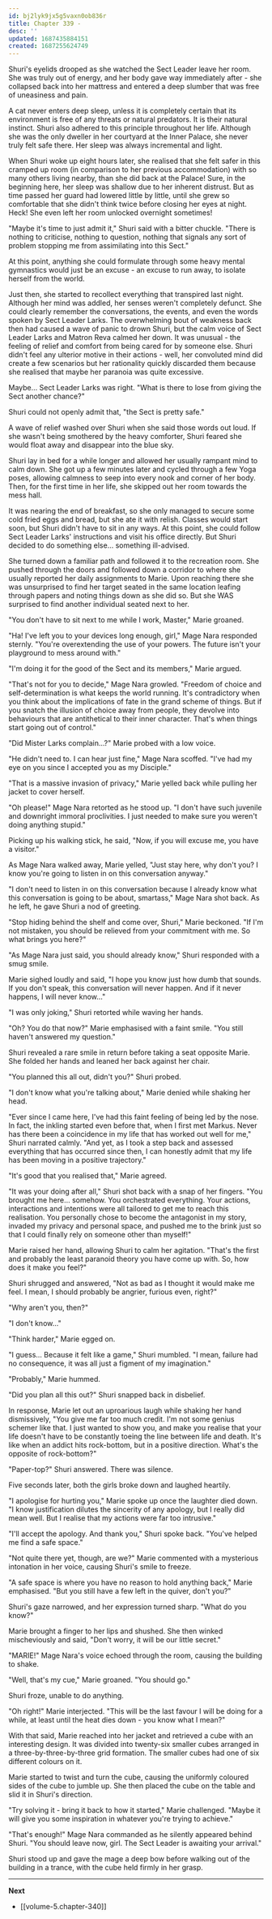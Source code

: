 ```yaml
---
id: bj2lyk9jx5g5vaxn0ob836r
title: Chapter 339 - 
desc: ''
updated: 1687435884151
created: 1687255624749
---
```


Shuri's eyelids drooped as she watched the Sect Leader leave her room. She was truly out of energy, and her body gave way immediately after - she collapsed back into her mattress and entered a deep slumber that was free of uneasiness and pain.

A cat never enters deep sleep, unless it is completely certain that its environment is free of any threats or natural predators. It is their natural instinct. Shuri also adhered to this principle throughout her life. Although she was the only dweller in her courtyard at the Inner Palace, she never truly felt safe there. Her sleep was always incremental and light.

When Shuri woke up eight hours later, she realised that she felt safer in this cramped up room (in comparison to her previous accommodation) with so many others living nearby, than she did back at the Palace! Sure, in the beginning here, her sleep was shallow due to her inherent distrust. But as time passed her guard had lowered little by little, until she grew so comfortable that she didn't think twice before closing her eyes at night. Heck! She even left her room unlocked overnight sometimes!

"Maybe it's time to just admit it," Shuri said with a bitter chuckle. "There is nothing to criticise, nothing to question, nothing that signals any sort of problem stopping me from assimilating into this Sect."

At this point, anything she could formulate through some heavy mental gymnastics would just be an excuse - an excuse to run away, to isolate herself from the world.

Just then, she started to recollect everything that transpired last night. Although her mind was addled, her senses weren't completely defunct. She could clearly remember the conversations, the events, and even the words spoken by Sect Leader Larks. The overwhelming bout of weakness back then had caused a wave of panic to drown Shuri, but the calm voice of Sect Leader Larks and Matron Reva calmed her down. It was unusual - the feeling of relief and comfort from being cared for by someone else. Shuri didn't feel any ulterior motive in their actions - well, her convoluted mind did create a few scenarios but her rationality quickly discarded them because she realised that maybe her paranoia was quite excessive.

Maybe... Sect Leader Larks was right. "What is there to lose from giving the Sect another chance?"

Shuri could not openly admit that, "the Sect is pretty safe."

A wave of relief washed over Shuri when she said those words out loud. If she wasn't being smothered by the heavy comforter, Shuri feared she would float away and disappear into the blue sky.

Shuri lay in bed for a while longer and allowed her usually rampant mind to calm down. She got up a few minutes later and cycled through a few Yoga poses, allowing calmness to seep into every nook and corner of her body. Then, for the first time in her life, she skipped out her room towards the mess hall.

It was nearing the end of breakfast, so she only managed to secure some cold fried eggs and bread, but she ate it with relish. Classes would start soon, but Shuri didn't have to sit in any ways. At this point, she could follow Sect Leader Larks' instructions and visit his office directly. But Shuri decided to do something else... something ill-advised.

She turned down a familiar path and followed it to the recreation room. She pushed through the doors and followed down a corridor to where she usually reported her daily assignments to Marie. Upon reaching there she was unsurprised to find her target seated in the same location leafing through papers and noting things down as she did so. But she WAS surprised to find another individual seated next to her.

"You don't have to sit next to me while I work, Master," Marie groaned.

"Ha! I've left you to your devices long enough, girl," Mage Nara responded sternly. "You're overextending the use of your powers. The future isn't your playground to mess around with."

"I'm doing it for the good of the Sect and its members," Marie argued.

"That's not for you to decide," Mage Nara growled. "Freedom of choice and self-determination is what keeps the world running. It's contradictory when you think about the implications of fate in the grand scheme of things. But if you snatch the illusion of choice away from people, they devolve into behaviours that are antithetical to their inner character. That's when things start going out of control."

"Did Mister Larks complain...?" Marie probed with a low voice.

"He didn't need to. I can hear just fine," Mage Nara scoffed. "I've had my eye on you since I accepted you as my Disciple."

"That is a massive invasion of privacy," Marie yelled back while pulling her jacket to cover herself.

"Oh please!" Mage Nara retorted as he stood up. "I don't have such juvenile and downright immoral proclivities. I just needed to make sure you weren't doing anything stupid."

Picking up his walking stick, he said, "Now, if you will excuse me, you have a visitor."

As Mage Nara walked away, Marie yelled, "Just stay here, why don't you? I know you're going to listen in on this conversation anyway."

"I don't need to listen in on this conversation because I already know what this conversation is going to be about, smartass," Mage Nara shot back. As he left, he gave Shuri a nod of greeting.

"Stop hiding behind the shelf and come over, Shuri," Marie beckoned. "If I'm not mistaken, you should be relieved from your commitment with me. So what brings you here?"

"As Mage Nara just said, you should already know," Shuri responded with a smug smile.

Marie sighed loudly and said, "I hope you know just how dumb that sounds. If you don't speak, this conversation will never happen. And if it never happens, I will never know..."

"I was only joking," Shuri retorted while waving her hands.

"Oh? You do that now?" Marie emphasised with a faint smile. "You still haven't answered my question."

Shuri revealed a rare smile in return before taking a seat opposite Marie. She folded her hands and leaned her back against her chair.

"You planned this all out, didn't you?" Shuri probed.

"I don't know what you're talking about," Marie denied while shaking her head.

"Ever since I came here, I've had this faint feeling of being led by the nose. In fact, the inkling started even before that, when I first met Markus. Never has there been a coincidence in my life that has worked out well for me," Shuri narrated calmly. "And yet, as I took a step back and assessed everything that has occurred since then, I can honestly admit that my life has been moving in a positive trajectory."

"It's good that you realised that," Marie agreed.

"It was your doing after all," Shuri shot back with a snap of her fingers. "You brought me here... somehow. You orchestrated everything. Your actions, interactions and intentions were all tailored to get me to reach this realisation. You personally chose to become the antagonist in my story, invaded my privacy and personal space, and pushed me to the brink just so that I could finally rely on someone other than myself!"

Marie raised her hand, allowing Shuri to calm her agitation. "That's the first and probably the least paranoid theory you have come up with. So, how does it make you feel?"

Shuri shrugged and answered, "Not as bad as I thought it would make me feel. I mean, I should probably be angrier, furious even, right?"

"Why aren't you, then?"

"I don't know..."

"Think harder," Marie egged on.

"I guess... Because it felt like a game," Shuri mumbled. "I mean, failure had no consequence, it was all just a figment of my imagination."

"Probably," Marie hummed.

"Did you plan all this out?" Shuri snapped back in disbelief.

In response, Marie let out an uproarious laugh while shaking her hand dismissively, "You give me far too much credit. I'm not some genius schemer like that. I just wanted to show you, and make you realise that your life doesn't have to be constantly toeing the line between life and death. It's like when an addict hits rock-bottom, but in a positive direction. What's the opposite of rock-bottom?"

"Paper-top?" Shuri answered. There was silence.

Five seconds later, both the girls broke down and laughed heartily.

"I apologise for hurting you," Marie spoke up once the laughter died down. "I know justification dilutes the sincerity of any apology, but I really did mean well. But I realise that my actions were far too intrusive."

"I'll accept the apology. And thank you," Shuri spoke back. "You've helped me find a safe space."

"Not quite there yet, though, are we?" Marie commented with a mysterious intonation in her voice, causing Shuri's smile to freeze.

"A safe space is where you have no reason to hold anything back," Marie emphasised. "But you still have a few left in the quiver, don't you?"

Shuri's gaze narrowed, and her expression turned sharp. "What do you know?"

Marie brought a finger to her lips and shushed. She then winked mischeviously and said, "Don't worry, it will be our little secret."

"MARIE!" Mage Nara's voice echoed through the room, causing the building to shake.

"Well, that's my cue," Marie groaned. "You should go."

Shuri froze, unable to do anything.

"Oh right!" Marie interjected. "This will be the last favour I will be doing for a while, at least until the heat dies down - you know what I mean?"

With that said, Marie reached into her jacket and retrieved a cube with an interesting design. It was divided into twenty-six smaller cubes arranged in a three-by-three-by-three grid formation. The smaller cubes had one of six different colours on it.

Marie started to twist and turn the cube, causing the uniformly coloured sides of the cube to jumble up. She then placed the cube on the table and slid it in Shuri's direction.

"Try solving it - bring it back to how it started," Marie challenged. "Maybe it will give you some inspiration in whatever you're trying to achieve."

"That's enough!" Mage Nara commanded as he silently appeared behind Shuri. "You should leave now, girl. The Sect Leader is awaiting your arrival."

Shuri stood up and gave the mage a deep bow before walking out of the building in a trance, with the cube held firmly in her grasp.

____

**Next**
* [[volume-5.chapter-340]]